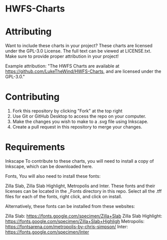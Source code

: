 # HWFS-Charts

# Attributing
Want to include these charts in your project? These charts are licensed under the GPL-3.0 License. The full text can be viewed at LICENSE.txt. Make sure to provide proper attribution in your project!

Example attribution: "The HWFS Charts are available at https://github.com/LukeTheWind/HWFS-Charts, and are licensed under the GPL-3.0."

# Contributing
1. Fork this repository by clicking "Fork" at the top right
2. Use Git or GitHub Desktop to access the repo on your computer.
3. Make the changes you wish to make to a .svg file using Inkscape.
4. Create a pull request in this repository to merge your changes.

# Requirements
Inkscape
To contribute to these charts, you will need to install a copy of Inkscape, which can be downloaded here.

Fonts,
You will also need to install these fonts:

Zilla Slab,
Zilla Slab Highlight,
Metropolis and
Inter.
These fonts and their licenses can be located in the _Fonts directory in this repo. Select all the .tff files for each of the fonts, right click, and click on install.

Alternatively, these fonts can be installed from these websites:

Zilla Slab: https://fonts.google.com/specimen/Zilla+Slab
Zilla Slab Highlight: https://fonts.google.com/specimen/Zilla+Slab+Highligh
Metropolis: https://fontsarena.com/metropolis-by-chris-simpson/
Inter: https://fonts.google.com/specimen/Inter
